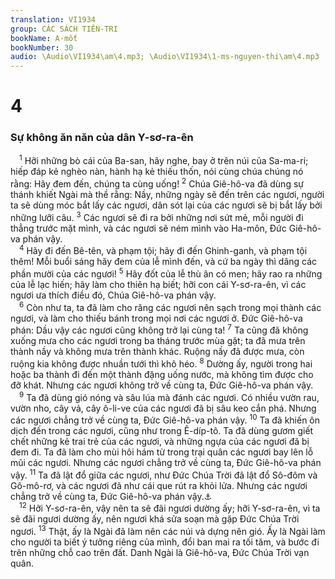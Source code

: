 ```yaml
---
translation: VI1934
group: CÁC SÁCH TIÊN-TRI
bookName: A-mốt 
bookNumber: 30
audio: \Audio\VI1934\am\4.mp3; \Audio\VI1934\1-ms-nguyen-thi\am\4.mp3
---
```


<div class="title"><h1>4</h1><h3>Sự không ăn năn của dân Y-sơ-ra-ên</h3></div>
<span class="verse am_4_1"> <sup>1</sup> Hỡi những bò cái của Ba-san, hãy nghe, bay ở trên núi của Sa-ma-ri; hiếp đáp kẻ nghèo nàn, hành hạ kẻ thiếu thốn, nói cùng chúa chúng nó rằng: Hãy đem đến, chúng ta cùng uống! </span>
<span class="verse am_4_2"><sup>2</sup> Chúa Giê-hô-va đã dùng sự thánh khiết Ngài mà thề rằng: Nầy, những ngày sẽ đến trên các ngươi, người ta sẽ dùng móc bắt lấy các ngươi, dân sót lại của các ngươi sẽ bị bắt lấy bởi những lưỡi câu. </span>
<span class="verse am_4_3"><sup>3</sup> Các ngươi sẽ đi ra bởi những nơi sứt mẻ, mỗi người đi thẳng trước mặt mình, và các ngươi sẽ ném mình vào Ha-môn, Đức Giê-hô-va phán vậy. <br/></span>
<span class="verse am_4_4"> <sup>4</sup> Hãy đi đến Bê-tên, và phạm tội; hãy đi đến Ghinh-ganh, và phạm tội thêm! Mỗi buổi sáng hãy đem của lễ mình đến, và cứ ba ngày thì dâng các phần mười của các ngươi! </span>
<span class="verse am_4_5"><sup>5</sup> Hãy đốt của lễ thù ân có men; hãy rao ra những của lễ lạc hiến; hãy làm cho thiên hạ biết; hỡi con cái Y-sơ-ra-ên, vì các ngươi ưa thích điều đó, Chúa Giê-hô-va phán vậy. <br/></span>
<span class="verse am_4_6"> <sup>6</sup> Còn như ta, ta đã làm cho răng các ngươi nên sạch trong mọi thành các ngươi, và làm cho thiếu bánh trong mọi nơi các ngươi ở. Đức Giê-hô-va phán: Dầu vậy các ngươi cũng không trở lại cùng ta! </span>
<span class="verse am_4_7"><sup>7</sup> Ta cũng đã không xuống mưa cho các ngươi trong ba tháng trước mùa gặt; ta đã mưa trên thành nầy và không mưa trên thành khác. Ruộng nầy đã được mưa, còn ruộng kia không được nhuần tưới thì khô héo. </span>
<span class="verse am_4_8"><sup>8</sup> Dường ấy, người trong hai hoặc ba thành đi đến một thành đặng uống nước, mà không tìm được cho đỡ khát. Nhưng các ngươi không trở về cùng ta, Đức Giê-hô-va phán vậy. <br/></span>
<span class="verse am_4_9"> <sup>9</sup> Ta đã dùng gió nóng và sâu lúa mà đánh các ngươi. Có nhiều vườn rau, vườn nho, cây vả, cây ô-li-ve của các ngươi đã bị sâu keo cắn phá. Nhưng các ngươi chẳng trở về cùng ta, Đức Giê-hô-va phán vậy. </span>
<span class="verse am_4_10"><sup>10</sup> Ta đã khiến ôn dịch đến trong các ngươi, cũng như trong Ê-díp-tô. Ta đã dùng gươm giết chết những kẻ trai trẻ của các ngươi, và những ngựa của các ngươi đã bị đem đi. Ta đã làm cho mùi hôi hám từ trong trại quân các ngươi bay lên lỗ mũi các ngươi. Nhưng các ngươi chẳng trở về cùng ta, Đức Giê-hô-va phán vậy. </span>
<span class="verse am_4_11"><sup>11</sup> Ta đã lật đổ giữa các ngươi, như Đức Chúa Trời đã lật đổ Sô-đôm và Gô-mô-rơ, và các ngươi đã như cái que rút ra khỏi lửa. Nhưng các ngươi chẳng trở về cùng ta, Đức Giê-hô-va phán vậy.<a data-toggle="tooltip" data-placement="bottom" title="Sa 19:24">⚓</a><br/></span>
<span class="verse am_4_12"> <sup>12</sup> Hỡi Y-sơ-ra-ên, vậy nên ta sẽ đãi ngươi dường ấy; hỡi Y-sơ-ra-ên, vì ta sẽ đãi ngươi dường ấy, nên ngươi khá sửa soạn mà gặp Đức Chúa Trời ngươi. </span>
<span class="verse am_4_13"><sup>13</sup> Thật, ấy là Ngài đã làm nên các núi và dựng nên gió. Ấy là Ngài làm cho người ta biết ý tưởng riêng của mình, đổi ban mai ra tối tăm, và bước đi trên những chỗ cao trên đất. Danh Ngài là Giê-hô-va, Đức Chúa Trời vạn quân. <br/></span>
